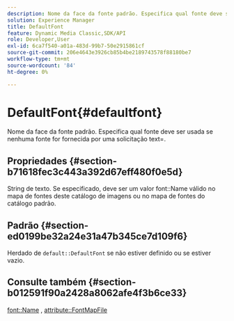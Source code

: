 ```yaml
---
description: Nome da face da fonte padrão. Especifica qual fonte deve ser usada se nenhuma fonte for fornecida por uma solicitação text=.
solution: Experience Manager
title: DefaultFont
feature: Dynamic Media Classic,SDK/API
role: Developer,User
exl-id: 6ca7f540-a01a-483d-99b7-50e2915861cf
source-git-commit: 206e4643e3926cb85b4be2189743578f88180be7
workflow-type: tm+mt
source-wordcount: '84'
ht-degree: 0%

---
```


# DefaultFont{#defaultfont}

Nome da face da fonte padrão. Especifica qual fonte deve ser usada se nenhuma fonte for fornecida por uma solicitação text=.

## Propriedades {#section-b71618fec3c443a392d67eff480f0e5d}

String de texto. Se especificado, deve ser um valor font::Name válido no mapa de fontes deste catálogo de imagens ou no mapa de fontes do catálogo padrão.

## Padrão {#section-ed0199be32a24e31a47b345ce7d109f6}

Herdado de `default::DefaultFont` se não estiver definido ou se estiver vazio.

## Consulte também {#section-b012591f90a2428a8062afe4f3b6ce33}

[font::Name](../../../../../is-api/image-catalog/image-serving-api-ref/c-image-catalog-reference/c-font-map-reference/r-name-font.md#reference-c55889877dc54aabb60734dcde86ee76) , [attribute::FontMapFile](../../../../../is-api/image-catalog/image-serving-api-ref/c-image-catalog-reference/c-attributes-reference/r-fontmapfile.md#reference-22e077d4595b45b6a6e549b8499ecb76)
